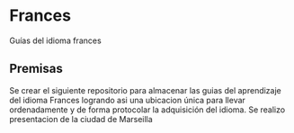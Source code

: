 # Frances
Guías del idioma frances
## Premisas
Se crear el siguiente repositorio para almacenar las guias del aprendizaje del idioma Frances
logrando asi una ubicacion única para llevar ordenadamente y de forma protocolar la adquisición
del idioma.
Se realizo presentacion de la ciudad de Marseilla

